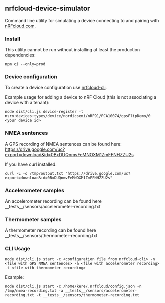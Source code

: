 ## nrfcloud-device-simulator

Command line utility for simulating a device connecting to and pairing with [nRFcloud.com](https://nRFCloud.com).

### Install

This utility cannot be run without installing at least the production dependencies:

    npm ci --only=prod

### Device configuration
To create a device configuration use [nrfcloud-cli](https://github.com/NordicPlayground/nrfcloud-cli).
 
Example usage for adding a device to nRF Cloud (this is not associating a device with a tenant):
    
    node dist/cli.js device-register -t nsrn:devices:types/device/nordicsemi/nRF91/PCA10074/gpsFlipDemo/0 <your device id>

### NMEA sentences

A GPS recording of NMEA sentences can be found here: https://drive.google.com/uc?export=download&id=0BxDUQnmvFeMNOXM1ZmFFNHZZU2s
         
If you have curl installed:
    
    curl -L -o /tmp/output.txt "https://drive.google.com/uc?export=download&id=0BxDUQnmvFeMNOXM1ZmFFNHZZU2s"

### Accelerometer samples

An accelerometer recording can be found here \_\_tests\_\_/sensors/accelerometer-recording.txt


### Thermometer samples

A thermometer recording can be found here \_\_tests\_\_/sensors/thermometer-recording.txt


### CLI Usage

    node dist/cli.js start -c <configuration file from nrfcloud-cli> -n <file with GPS NMEA sentences> -a <file with accelerometer recording> -t <file with thermometer recording>
    
Example:

    node dist/cli.js start -c /home/kere/.nrfcloud/config.json -n /tmp/nmea-recording.txt -a __tests__/sensors/accelerometer-recording.txt -t __tests__/sensors/thermometer-recording.txt
